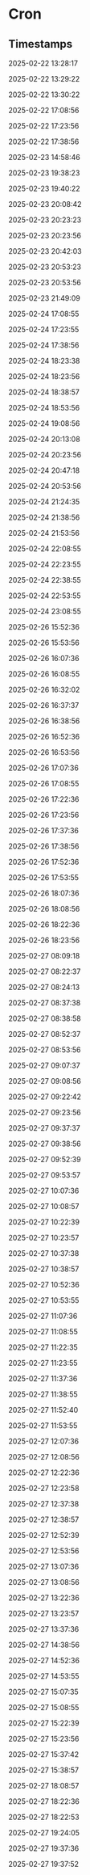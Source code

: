 # Cron

## Timestamps

2025-02-22 13:28:17

2025-02-22 13:29:22

2025-02-22 13:30:22

2025-02-22 17:08:56

2025-02-22 17:23:56

2025-02-22 17:38:56

2025-02-23 14:58:46

2025-02-23 19:38:23

2025-02-23 19:40:22

2025-02-23 20:08:42

2025-02-23 20:23:23

2025-02-23 20:23:56

2025-02-23 20:42:03

2025-02-23 20:53:23

2025-02-23 20:53:56

2025-02-23 21:49:09

2025-02-24 17:08:55

2025-02-24 17:23:55

2025-02-24 17:38:56

2025-02-24 18:23:38

2025-02-24 18:23:56

2025-02-24 18:38:57

2025-02-24 18:53:56

2025-02-24 19:08:56

2025-02-24 20:13:08

2025-02-24 20:23:56

2025-02-24 20:47:18

2025-02-24 20:53:56

2025-02-24 21:24:35

2025-02-24 21:38:56

2025-02-24 21:53:56

2025-02-24 22:08:55

2025-02-24 22:23:55

2025-02-24 22:38:55

2025-02-24 22:53:55

2025-02-24 23:08:55

2025-02-26 15:52:36

2025-02-26 15:53:56

2025-02-26 16:07:36

2025-02-26 16:08:55

2025-02-26 16:32:02

2025-02-26 16:37:37

2025-02-26 16:38:56

2025-02-26 16:52:36

2025-02-26 16:53:56

2025-02-26 17:07:36

2025-02-26 17:08:55

2025-02-26 17:22:36

2025-02-26 17:23:56

2025-02-26 17:37:36

2025-02-26 17:38:56

2025-02-26 17:52:36

2025-02-26 17:53:55

2025-02-26 18:07:36

2025-02-26 18:08:56

2025-02-26 18:22:36

2025-02-26 18:23:56

2025-02-27 08:09:18

2025-02-27 08:22:37

2025-02-27 08:24:13

2025-02-27 08:37:38

2025-02-27 08:38:58

2025-02-27 08:52:37

2025-02-27 08:53:56

2025-02-27 09:07:37

2025-02-27 09:08:56

2025-02-27 09:22:42

2025-02-27 09:23:56

2025-02-27 09:37:37

2025-02-27 09:38:56

2025-02-27 09:52:39

2025-02-27 09:53:57

2025-02-27 10:07:36

2025-02-27 10:08:57

2025-02-27 10:22:39

2025-02-27 10:23:57

2025-02-27 10:37:38

2025-02-27 10:38:57

2025-02-27 10:52:36

2025-02-27 10:53:55

2025-02-27 11:07:36

2025-02-27 11:08:55

2025-02-27 11:22:35

2025-02-27 11:23:55

2025-02-27 11:37:36

2025-02-27 11:38:55

2025-02-27 11:52:40

2025-02-27 11:53:55

2025-02-27 12:07:36

2025-02-27 12:08:56

2025-02-27 12:22:36

2025-02-27 12:23:58

2025-02-27 12:37:38

2025-02-27 12:38:57

2025-02-27 12:52:39

2025-02-27 12:53:56

2025-02-27 13:07:36

2025-02-27 13:08:56

2025-02-27 13:22:36

2025-02-27 13:23:57

2025-02-27 13:37:36

2025-02-27 14:38:56

2025-02-27 14:52:36

2025-02-27 14:53:55

2025-02-27 15:07:35

2025-02-27 15:08:55

2025-02-27 15:22:39

2025-02-27 15:23:56

2025-02-27 15:37:42

2025-02-27 15:38:57

2025-02-27 18:08:57

2025-02-27 18:22:36

2025-02-27 18:22:53

2025-02-27 19:24:05

2025-02-27 19:37:36

2025-02-27 19:37:52
